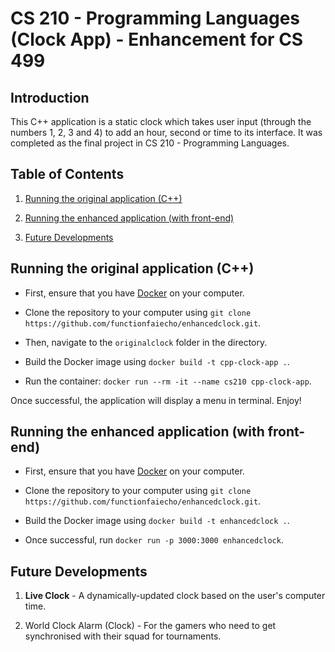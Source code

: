 # CS 210 - Programming Languages (Clock App) - Enhancement for CS 499

## Introduction

This C++ application is a static clock which takes user input (through the numbers 1, 2, 3 and 4) to add an hour, second or time to its interface. It was completed as the final project in CS 210 - Programming Languages.

## Table of Contents

1. [Running the original application (C++)](#running-the-original-application-c)

2. [Running the enhanced application (with front-end)](#running-the-enhanced-application-with-front-end)

3. [Future Developments](#future-developments)

## Running the original application (C++)

- First, ensure that you have [Docker](https://www.docker.com/products/docker-desktop/) on your computer.

- Clone the repository to your computer using ```git clone https://github.com/functionfaiecho/enhancedclock.git```.

- Then, navigate to the ```originalclock``` folder in the directory.

-  Build the Docker image using ```docker build -t cpp-clock-app .```.

- Run the container: ```docker run --rm -it --name cs210 cpp-clock-app```. 

Once successful, the application will display a menu in terminal. Enjoy!

## Running the enhanced application (with front-end)

- First, ensure that you have [Docker](https://www.docker.com/products/docker-desktop/) on your computer.

- Clone the repository to your computer using ```git clone https://github.com/functionfaiecho/enhancedclock.git```.

-  Build the Docker image using ```docker build -t enhancedclock .```.

- Once successful, run ```docker run -p 3000:3000 enhancedclock```.

## Future Developments

1. **Live Clock** - A dynamically-updated clock based on the user's computer time.

2. World Clock Alarm (Clock) - For the gamers who need to get synchronised with their squad for tournaments.




